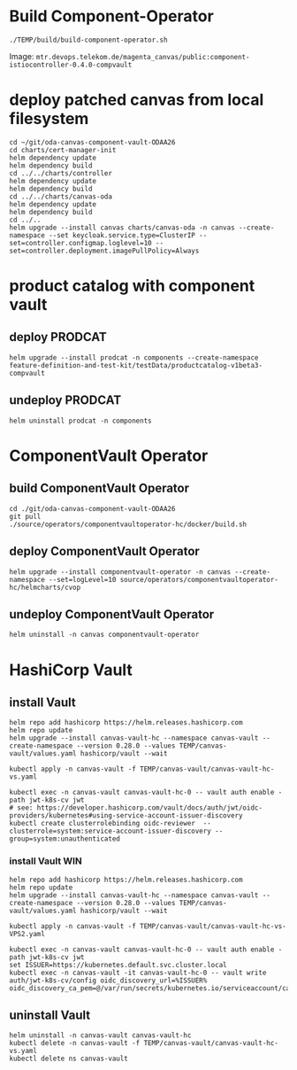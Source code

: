 # Build Component-Operator

```
./TEMP/build/build-component-operator.sh
```

Image: `mtr.devops.telekom.de/magenta_canvas/public:component-istiocontroller-0.4.0-compvault`

# deploy patched canvas from local filesystem 

```
cd ~/git/oda-canvas-component-vault-ODAA26
cd charts/cert-manager-init
helm dependency update
helm dependency build
cd ../../charts/controller
helm dependency update
helm dependency build
cd ../../charts/canvas-oda
helm dependency update
helm dependency build
cd ../..
helm upgrade --install canvas charts/canvas-oda -n canvas --create-namespace --set keycloak.service.type=ClusterIP --set=controller.configmap.loglevel=10 --set=controller.deployment.imagePullPolicy=Always
```

# product catalog with component vault

## deploy PRODCAT

```
helm upgrade --install prodcat -n components --create-namespace feature-definition-and-test-kit/testData/productcatalog-v1beta3-compvault
```

## undeploy PRODCAT

```
helm uninstall prodcat -n components 
```

# ComponentVault Operator

## build ComponentVault Operator

```
cd ./git/oda-canvas-component-vault-ODAA26
git pull
./source/operators/componentvaultoperator-hc/docker/build.sh
```

## deploy ComponentVault Operator

```
helm upgrade --install componentvault-operator -n canvas --create-namespace --set=logLevel=10 source/operators/componentvaultoperator-hc/helmcharts/cvop
```


## undeploy ComponentVault Operator

```
helm uninstall -n canvas componentvault-operator
```

# HashiCorp Vault

## install Vault

```
helm repo add hashicorp https://helm.releases.hashicorp.com
helm repo update
helm upgrade --install canvas-vault-hc --namespace canvas-vault --create-namespace --version 0.28.0 --values TEMP/canvas-vault/values.yaml hashicorp/vault --wait 

kubectl apply -n canvas-vault -f TEMP/canvas-vault/canvas-vault-hc-vs.yaml

kubectl exec -n canvas-vault canvas-vault-hc-0 -- vault auth enable -path jwt-k8s-cv jwt
# see: https://developer.hashicorp.com/vault/docs/auth/jwt/oidc-providers/kubernetes#using-service-account-issuer-discovery
kubectl create clusterrolebinding oidc-reviewer  --clusterrole=system:service-account-issuer-discovery --group=system:unauthenticated
```


### install Vault WIN

```
helm repo add hashicorp https://helm.releases.hashicorp.com
helm repo update
helm upgrade --install canvas-vault-hc --namespace canvas-vault --create-namespace --version 0.28.0 --values TEMP/canvas-vault/values.yaml hashicorp/vault --wait 

kubectl apply -n canvas-vault -f TEMP/canvas-vault/canvas-vault-hc-vs-VPS2.yaml

kubectl exec -n canvas-vault canvas-vault-hc-0 -- vault auth enable -path jwt-k8s-cv jwt
set ISSUER=https://kubernetes.default.svc.cluster.local
kubectl exec -n canvas-vault -it canvas-vault-hc-0 -- vault write auth/jwt-k8s-cv/config oidc_discovery_url=%ISSUER% oidc_discovery_ca_pem=@/var/run/secrets/kubernetes.io/serviceaccount/ca.crt
```
## uninstall Vault

```
helm uninstall -n canvas-vault canvas-vault-hc
kubectl delete -n canvas-vault -f TEMP/canvas-vault/canvas-vault-hc-vs.yaml
kubectl delete ns canvas-vault
```
